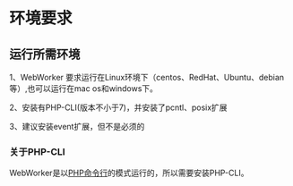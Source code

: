 # 环境要求

## 运行所需环境

1、WebWorker 要求运行在Linux环境下（centos、RedHat、Ubuntu、debian等）,也可以运行在mac os和windows下。

2、安装有PHP-CLI(版本不小于7)，并安装了pcntl、posix扩展

3、建议安装event扩展，但不是必须的


### 关于PHP-CLI

WebWorker是以[PHP命令行](http://php.net/manual/zh/features.commandline.php)的模式运行的，所以需要安装PHP-CLI。


